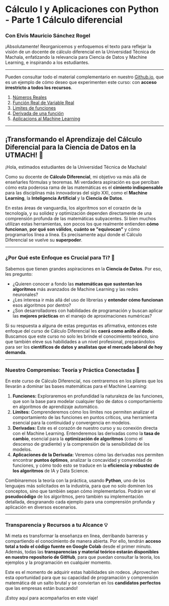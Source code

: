 # Cálculo I y Aplicaciones con Python - Parte 1 Cálculo diferencial

### Con Elvis Mauricio Sánchez Rogel

¡Absolutamente! Reorganicemos y enfoquemos el texto para reflejar la visión de un docente de cálculo diferencial en la Universidad Técnica de Machala, enfatizando la relevancia para Ciencia de Datos y Machine Learning, e inspirando a los estudiantes.

---

Pueden consultar todo el material complementario en nuestro [Github.io](https://elvis102.github.io/Calculo-Diferencal-IA-Utmach/), que es un ejemplo de cómo deseo que experimenten este curso: con **acceso irrestricto a todos los recursos**.

1. [Números Reales](https://elvis102.github.io/Calculo-Diferencal-IA-Utmach/Numeros_Reales.html)
2. [Función Real de Variable Real]()
3. [Limites de funciones]()
4. [Derivada de una función]()
5. [Aplicacions al Machine Learning]()

---
## ¡Transformando el Aprendizaje del Cálculo Diferencial para la Ciencia de Datos en la UTMACH! 🚀

¡Hola, estimados estudiantes de la Universidad Técnica de Machala!

Como su docente de **Cálculo Diferencial**, mi objetivo va más allá de enseñarles fórmulas y teoremas. Mi verdadera aspiración es que perciban cómo esta poderosa rama de las matemáticas es el **cimiento indispensable** para las disciplinas más innovadoras del siglo XXI, como el **Machine Learning**, la **Inteligencia Artificial** y la **Ciencia de Datos**.

En estas áreas de vanguardia, los algoritmos son el corazón de la tecnología, y su solidez y optimización dependen directamente de una comprensión profunda de las matemáticas subyacentes. Si bien muchos utilizan estas herramientas, son pocos los que realmente entienden **cómo funcionan**, **por qué son válidos**, **cuánto se "equivocan"** y cómo programarlos línea a línea. Es precisamente aquí donde el Cálculo Diferencial se vuelve su **superpoder**.

---

### ¿Por Qué este Enfoque es Crucial para Ti? 🤔

Sabemos que tienen grandes aspiraciones en la **Ciencia de Datos**. Por eso, les pregunto:

* ¿Quieren conocer a fondo las **matemáticas que sustentan los algoritmos** más avanzados de Machine Learning y las redes neuronales?
* ¿Les interesa ir más allá del uso de librerías y **entender cómo funcionan** esos algoritmos por dentro?
* ¿Son desarrolladores con habilidades de programación y buscan aplicar las **mejores prácticas** en el manejo de aproximaciones numéricas?

Si su respuesta a alguna de estas preguntas es afirmativa, entonces este enfoque del curso de Cálculo Diferencial les **caerá como anillo al dedo**. Buscamos que este curso no solo les brinde el conocimiento teórico, sino que también eleve sus habilidades a un nivel profesional, preparándolos para ser los **científicos de datos y analistas que el mercado laboral de hoy demanda**.

---

### Nuestro Compromiso: Teoría y Práctica Conectadas 🔗

En este curso de Cálculo Diferencial, nos centraremos en los pilares que los llevarán a dominar las bases matemáticas para el Machine Learning:

1.  **Funciones:** Exploraremos en profundidad la naturaleza de las funciones, que son la base para modelar cualquier tipo de datos o comportamiento en algoritmos de aprendizaje automático.
2.  **Límites:** Comprenderemos cómo los límites nos permiten analizar el comportamiento de las funciones en puntos críticos, una herramienta esencial para la continuidad y convergencia en modelos.
3.  **Derivadas:** Este es el corazón de nuestro curso y su conexión directa con el Machine Learning. Entenderemos las derivadas como la **tasa de cambio**, esencial para la **optimización de algoritmos** (como el descenso de gradiente) y la comprensión de la sensibilidad de los modelos.
4.  **Aplicaciones de la Derivada:** Veremos cómo las derivadas nos permiten encontrar **puntos óptimos**, analizar la concavidad y convexidad de funciones, y cómo todo esto se traduce en la **eficiencia y robustez de los algoritmos** de IA y Data Science.

Combinaremos la teoría con la práctica, usando **Python**, uno de los lenguajes más solicitados en la industria, para que no solo dominen los conceptos, sino que también sepan cómo implementarlos. Podrán ver el **pseudocódigo** de los algoritmos, pero también su implementación detallada, desgranando cada ejemplo para una comprensión profunda y aplicación en diversos escenarios.

---

### Transparencia y Recursos a tu Alcance 💡

Mi meta es transformar la enseñanza en línea, derribando barreras y compartiendo el conocimiento de manera abierta. Por ello, tendrán **acceso total a todo el código fuente en Google Colab** desde el primer minuto. Además, todas las **transparencias y material teórico estarán disponibles en nuestro repositorio de GitHub**, para que puedan consultar la teoría, los ejemplos y la programación en cualquier momento.



Este es el momento de adquirir estas habilidades sin rodeos. ¡Aprovechen esta oportunidad para que su capacidad de programación y comprensión matemática dé un salto brutal y se conviertan en los **candidatos perfectos** que las empresas están buscando!

¡Estoy aquí para acompañarlos en este viaje!
